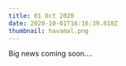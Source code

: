 ```yaml
---
title: 01 Oct 2020
date: 2020-10-01T16:16:39.818Z
thumbnail: havamal.png
---
```

Big news coming soon....
